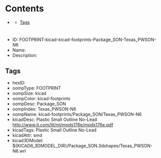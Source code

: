 



Contents
========

* [](#)
	* [Tags](#tags)

# 

- ID: FOOTPRINT-kicad-kicad-footprints-Package_SON-Texas_PWSON-N6
- Name: 
- Description: 

## Tags

- hexID: 
- oompType: FOOTPRINT
- oompSize: kicad
- oompColor: kicad-footprints
- oompDesc: Package_SON
- oompIndex: Texas_PWSON-N6
- oompName: kicad-footprints/Package_SON/Texas_PWSON-N6
- kicadDesc: Plastic Small Outline No-Lead http://www.ti.com/lit/ml/mpds176e/mpds176e.pdf
- kicadTags: Plastic Small Outline No-Lead
- kicadAttr: smd
- kicad3DModel: ${KICAD6_3DMODEL_DIR}/Package_SON.3dshapes/Texas_PWSON-N6.wrl
